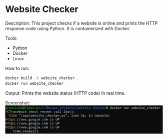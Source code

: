 # Website Checker

Description:
This project checks if a website is online and prints the HTTP response code using Python.
It is containerized with Docker.

Tools:
- Python
- Docker
- Linux

How to run:
```bash
docker build -t website_checker .
docker run website_checker
```

Output:
Prints the website status (HTTP code) in real time.

Screenshot:
![Website Checker](./website_checker.PNG)



